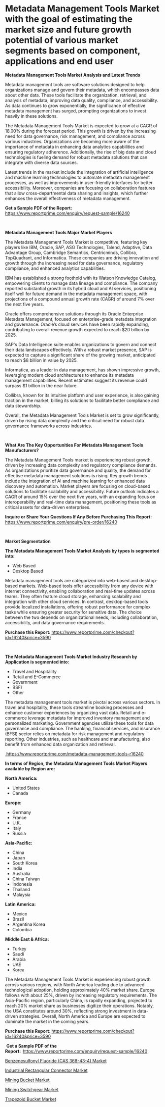 <p><h1>Metadata Management Tools Market with the goal of estimating the market size and future growth potential of various market segments based on component, applications and end user</h1></p><p><strong>Metadata Management Tools Market Analysis and Latest Trends</strong></p>
<p><p>Metadata management tools are software solutions designed to help organizations manage and govern their metadata, which encompasses data about other data. These tools facilitate the organization, retrieval, and analysis of metadata, improving data quality, compliance, and accessibility. As data continues to grow exponentially, the significance of effective metadata management has surged, prompting organizations to invest heavily in these solutions.</p><p>The Metadata Management Tools Market is expected to grow at a CAGR of 18.00% during the forecast period. This growth is driven by the increasing need for data governance, risk management, and compliance across various industries. Organizations are becoming more aware of the importance of metadata in enhancing data analytics capabilities and ensuring regulatory adherence. Additionally, the rise of big data and cloud technologies is fueling demand for robust metadata solutions that can integrate with diverse data sources.</p><p>Latest trends in the market include the integration of artificial intelligence and machine learning technologies to automate metadata management processes, as well as improvements in user-friendly interfaces for better accessibility. Moreover, companies are focusing on collaboration features that allow cross-departmental data sharing and insights, which further enhances the overall effectiveness of metadata management.</p></p>
<p><strong>Get a Sample PDF of the Report:&nbsp;</strong> <a href="https://www.reportprime.com/enquiry/request-sample/16240?utm_campaign=1738&utm_medium=2&utm_source=Github&utm_content=ia&utm_term=18102024&utm_id=metadata-management-tools">https://www.reportprime.com/enquiry/request-sample/16240</a></p>
<p>&nbsp;</p>
<p><strong>Metadata Management Tools Major Market Players</strong></p>
<p><p>The Metadata Management Tools Market is competitive, featuring key players like IBM, Oracle, SAP, ASG Technologies, Talend, Adaptive, Data Advantage Group, Cambridge Semantics, Centricminds, Collibra, TopQuadrant, and Informatica. These companies are driving innovation and growth through the increasing need for data governance, regulatory compliance, and enhanced analytics capabilities.</p><p>IBM has established a strong foothold with its Watson Knowledge Catalog, empowering clients to manage data lineage and compliance. The company reported substantial growth in its hybrid cloud and AI services, positioning itself well for future demand in the metadata management space, with projections of a compound annual growth rate (CAGR) of around 7% over the next five years.</p><p>Oracle offers comprehensive solutions through its Oracle Enterprise Metadata Management, focused on enterprise-grade metadata integration and governance. Oracle’s cloud services have been rapidly expanding, contributing to overall revenue growth expected to reach $20 billion by 2025.</p><p>SAP's Data Intelligence suite enables organizations to govern and connect their data landscapes effectively. With a robust market presence, SAP is expected to capture a significant share of the growing market, anticipated to reach $8 billion in value by 2025.</p><p>Informatica, as a leader in data management, has shown impressive growth, leveraging modern cloud architectures to enhance its metadata management capabilities. Recent estimates suggest its revenue could surpass $1 billion in the near future.</p><p>Collibra, known for its intuitive platform and user experience, is also gaining traction in the market, billing its solutions to facilitate better compliance and data stewardship.</p><p>Overall, the Metadata Management Tools Market is set to grow significantly, driven by rising data complexity and the critical need for robust data governance frameworks across industries.</p></p>
<p>&nbsp;</p>
<p><strong>What Are The Key Opportunities For Metadata Management Tools Manufacturers?</strong></p>
<p><p>The Metadata Management Tools market is experiencing robust growth, driven by increasing data complexity and regulatory compliance demands. As organizations prioritize data governance and quality, the demand for effective metadata management solutions is rising. Key growth trends include the integration of AI and machine learning for enhanced data discovery and automation. Market players are focusing on cloud-based solutions to facilitate scalability and accessibility. Future outlook indicates a CAGR of around 15% over the next five years, with an expanding focus on interoperability and real-time data management, positioning these tools as critical assets for data-driven enterprises.</p></p>
<p><strong>Inquire or Share Your Questions If Any Before Purchasing This Report:</strong> <a href="https://www.reportprime.com/enquiry/pre-order/16240?utm_campaign=1738&utm_medium=2&utm_source=Github&utm_content=ia&utm_term=18102024&utm_id=metadata-management-tools">https://www.reportprime.com/enquiry/pre-order/16240</a></p>
<p>&nbsp;</p>
<p><strong>Market Segmentation</strong></p>
<p><strong>The Metadata Management Tools Market Analysis by types is segmented into:</strong></p>
<p><ul><li>Web Based</li><li>Desktop Based</li></ul></p>
<p><p>Metadata management tools are categorized into web-based and desktop-based markets. Web-based tools offer accessibility from any device with internet connectivity, enabling collaboration and real-time updates across teams. They often feature cloud storage, enhancing scalability and integration with other cloud services. In contrast, desktop-based tools provide localized installations, offering robust performance for complex tasks while ensuring greater security for sensitive data. The choice between the two depends on organizational needs, including collaboration, accessibility, and data governance requirements.</p></p>
<p><strong>Purchase this Report:&nbsp;</strong><a href="https://www.reportprime.com/checkout?id=16240&price=3590&utm_campaign=1738&utm_medium=2&utm_source=Github&utm_content=ia&utm_term=18102024&utm_id=metadata-management-tools">https://www.reportprime.com/checkout?id=16240&price=3590</a></p>
<p>&nbsp;</p>
<p><strong>The Metadata Management Tools Market Industry Research by Application is segmented into:</strong></p>
<p><ul><li>Travel and Hospitality</li><li>Retail and E-Commerce</li><li>Government</li><li>BSFI</li><li>Other</li></ul></p>
<p><p>The metadata management tools market is pivotal across various sectors. In travel and hospitality, these tools streamline booking processes and enhance customer experiences by organizing vast data. Retail and e-commerce leverage metadata for improved inventory management and personalized marketing. Government agencies utilize these tools for data governance and compliance. The banking, financial services, and insurance (BFSI) sector relies on metadata for risk management and regulatory reporting. Other industries, such as healthcare and manufacturing, also benefit from enhanced data organization and retrieval.</p></p>
<p><a href="https://www.reportprime.com/metadata-management-tools-r16240?utm_campaign=1738&utm_medium=2&utm_source=Github&utm_content=ia&utm_term=18102024&utm_id=metadata-management-tools">&nbsp;https://www.reportprime.com/metadata-management-tools-r16240</a></p>
<p><strong>In terms of Region, the Metadata Management Tools Market Players available by Region are:</strong></p>
<p>
    <p> <strong> North America: </strong>
        <ul>
            <li>United States</li>
            <li>Canada</li>
        </ul>
        </p> 
    <p> <strong> Europe: </strong>
        <ul>
            <li>Germany</li>
            <li>France</li>
            <li>U.K.</li>
            <li>Italy</li>
            <li>Russia</li>
        </ul>
        </p> 
    <p> <strong> Asia-Pacific: </strong>
        <ul>
            <li>China</li>
            <li>Japan</li>
            <li>South Korea</li>
            <li>India</li>
            <li>Australia</li>
            <li>China Taiwan</li>
            <li>Indonesia</li>
            <li>Thailand</li>
            <li>Malaysia</li>
        </ul>
        </p> 
    <p> <strong> Latin America: </strong>
        <ul>
            <li>Mexico</li>
            <li>Brazil</li>
            <li>Argentina Korea</li>
            <li>Colombia</li>
        </ul>
        </p> 
    <p> <strong> Middle East & Africa: </strong>
        <ul>
            <li>Turkey</li>
            <li>Saudi</li>
            <li>Arabia</li>
            <li>UAE</li>
            <li>Korea</li>
        </ul>
    </p>
    </p>
<p><p>The Metadata Management Tools Market is experiencing robust growth across various regions, with North America leading due to advanced technological adoption, holding approximately 40% market share. Europe follows with about 25%, driven by increasing regulatory requirements. The Asia-Pacific region, particularly China, is rapidly expanding, projected to reach 20% market share as businesses digitize their operations. Notably, the USA constitutes around 30%, reflecting strong investment in data-driven strategies. Overall, North America and Europe are expected to dominate the market in the coming years.</p></p>
<p><strong>Purchase this Report: </strong><a href="https://www.reportprime.com/checkout?id=16240&price=3590&utm_campaign=1738&utm_medium=2&utm_source=Github&utm_content=ia&utm_term=18102024&utm_id=metadata-management-tools">https://www.reportprime.com/checkout?id=16240&price=3590</a></p>
<p>&nbsp;<strong>Get a Sample PDF of the Report:&nbsp;&nbsp;</strong><a href="https://www.reportprime.com/enquiry/request-sample/16240?utm_campaign=1738&utm_medium=2&utm_source=Github&utm_content=ia&utm_term=18102024&utm_id=metadata-management-tools">https://www.reportprime.com/enquiry/request-sample/16240</a></p>
<p><strong></strong></p>
<p><p><a href="https://github.com/sakalstgliemsk/Market-Research-Report-List-1/blob/main/benzenesulfonyl-fluoride-cas-368-43-4-market.md?utm_campaign=1738&utm_medium=2&utm_source=Github&utm_content=ia&utm_term=18102024&utm_id=metadata-management-tools">Benzenesulfonyl Fluoride (CAS 368-43-4) Market</a></p><p><a href="https://www.linkedin.com/pulse/industrial-rectangular-connector-landscape-product-spectrum-8xghf?utm_campaign=1738&utm_medium=2&utm_source=Github&utm_content=ia&utm_term=18102024&utm_id=metadata-management-tools">Industrial Rectangular Connector Market</a></p><p><a href="https://www.linkedin.com/pulse/mining-bucket-market-forecasts-trends-impact-analysis-2024-2031-vuo2f?utm_campaign=1738&utm_medium=2&utm_source=Github&utm_content=ia&utm_term=18102024&utm_id=metadata-management-tools">Mining Bucket Market</a></p><p><a href="https://www.linkedin.com/pulse/mining-switchgear-market-global-regional-analysis-focus-end-qvslf?utm_campaign=1738&utm_medium=2&utm_source=Github&utm_content=ia&utm_term=18102024&utm_id=metadata-management-tools">Mining Switchgear Market</a></p><p><a href="https://www.linkedin.com/pulse/driving-forces-global-trapezoid-bucket-market-trends-applications-pkodf?utm_campaign=1738&utm_medium=2&utm_source=Github&utm_content=ia&utm_term=18102024&utm_id=metadata-management-tools">Trapezoid Bucket Market</a></p></p>